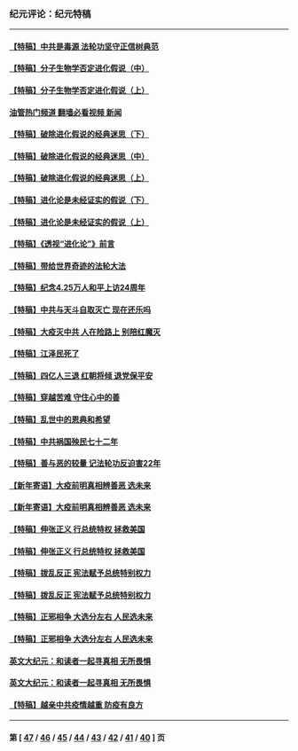 ### 纪元评论：纪元特稿
---
#### [【特稿】中共是毒源 法轮功坚守正信树典范](../../pages/nsc424/n14037281.md?07210330) 
#### [【特稿】分子生物学否定进化假说（中）](../../pages/nsc424/n14035548.md?07210330) 
#### [【特稿】分子生物学否定进化假说（上）](../../pages/nsc424/n14032398.md?07210330) 
#### [油管热门频道 翻墙必看视频 新闻](ok?07210330)
#### [【特稿】破除进化假说的经典迷思（下）](../../pages/nsc424/n14029015.md?07210330) 
#### [【特稿】破除进化假说的经典迷思（中）](../../pages/nsc424/n14027341.md?07210330) 
#### [【特稿】破除进化假说的经典迷思（上）](../../pages/nsc424/n14024749.md?07210330) 
#### [【特稿】进化论是未经证实的假说（下）](../../pages/nsc424/n14022170.md?07210330) 
#### [【特稿】进化论是未经证实的假说（上）](../../pages/nsc424/n14020737.md?07210330) 
#### [【特稿】《透视“进化论”》前言](../../pages/nsc424/n14019941.md?07210330) 
#### [【特稿】带给世界奇迹的法轮大法](../../pages/nsc424/n13994132.md?07210330) 
#### [【特稿】纪念4.25万人和平上访24周年](../../pages/nsc424/n13980883.md?07210330) 
#### [【特稿】中共与天斗自取灭亡 现在还乐吗](../../pages/nsc424/n13897482.md?07210330) 
#### [【特稿】大疫灭中共 人在险路上 别陪红魔灭](../../pages/nsc424/n13890697.md?07210330) 
#### [【特稿】江泽民死了](../../pages/nsc424/n13876300.md?07210330) 
#### [【特稿】四亿人三退 红朝将倾 退党保平安](../../pages/nsc424/n13794378.md?07210330) 
#### [【特稿】穿越苦难 守住心中的善](../../pages/nsc424/n13784979.md?07210330) 
#### [【特稿】乱世中的恩典和希望](../../pages/nsc424/n13734687.md?07210330) 
#### [【特稿】中共祸国殃民七十二年](../../pages/nsc424/n13272607.md?07210330) 
#### [【特稿】善与恶的较量 记法轮功反迫害22年](../../pages/nsc424/n13086597.md?07210330) 
#### [【新年寄语】大疫前明真相辨善恶 选未来](../../pages/nsc424/n12660855.md?07210330) 
#### [【新年寄语】大疫前明真相辨善恶 选未来](../../pages/nsc424/n12660855.md?07210330) 
#### [【特稿】伸张正义 行总统特权 拯救美国](../../pages/nsc424/n12616806.md?07210330) 
#### [【特稿】伸张正义 行总统特权 拯救美国](../../pages/nsc424/n12616806.md?07210330) 
#### [【特稿】拨乱反正 宪法赋予总统特别权力](../../pages/nsc424/n12598306.md?07210330) 
#### [【特稿】拨乱反正 宪法赋予总统特别权力](../../pages/nsc424/n12598306.md?07210330) 
#### [【特稿】正邪相争 大选分左右 人民选未来](../../pages/nsc424/n12545208.md?07210330) 
#### [【特稿】正邪相争 大选分左右 人民选未来](../../pages/nsc424/n12545208.md?07210330) 
#### [英文大纪元：和读者一起寻真相 无所畏惧](../../pages/nsc424/n12542027.md?07210330) 
#### [英文大纪元：和读者一起寻真相 无所畏惧](../../pages/nsc424/n12542027.md?07210330) 
#### [【特稿】越亲中共疫情越重 防疫有良方](../../pages/nsc424/n12042989.md?07210330) 

---
#### 第 [ [47](./47.md?07210330) / [46](./46.md?07210330) / [45](./45.md?07210330) / [44](./44.md?07210330) / [43](./43.md?07210330) / [42](./42.md?07210330) / [41](./41.md?07210330) / [40](./40.md?07210330) ] 页
